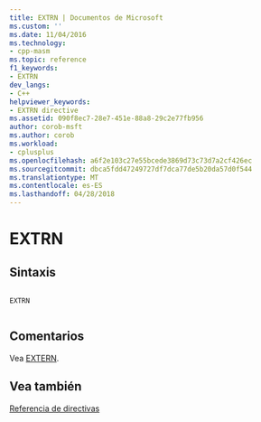 ```yaml
---
title: EXTRN | Documentos de Microsoft
ms.custom: ''
ms.date: 11/04/2016
ms.technology:
- cpp-masm
ms.topic: reference
f1_keywords:
- EXTRN
dev_langs:
- C++
helpviewer_keywords:
- EXTRN directive
ms.assetid: 090f8ec7-28e7-451e-88a8-29c2e77fb956
author: corob-msft
ms.author: corob
ms.workload:
- cplusplus
ms.openlocfilehash: a6f2e103c27e55bcede3869d73c73d7a2cf426ec
ms.sourcegitcommit: dbca5fdd47249727df7dca77de5b20da57d0f544
ms.translationtype: MT
ms.contentlocale: es-ES
ms.lasthandoff: 04/28/2018
---
```

# <a name="extrn"></a>EXTRN
## <a name="syntax"></a>Sintaxis  
  
```  
  
EXTRN  
  
```  
  
## <a name="remarks"></a>Comentarios  
 Vea [EXTERN](../../assembler/masm/extern-masm.md).  
  
## <a name="see-also"></a>Vea también  
 [Referencia de directivas](../../assembler/masm/directives-reference.md)